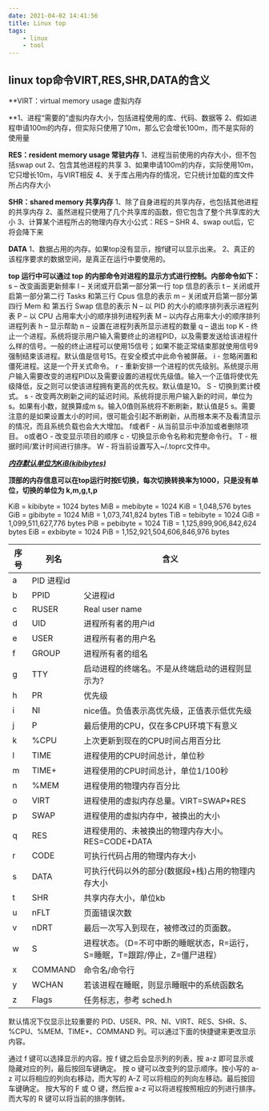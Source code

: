 ```yaml
---
date: 2021-04-02 14:41:56
title: Linux top
tags: 
    - linux
    - tool
---
```

<!--
mermaid example:
<div class="mermaid">
    mermaid program
</div>
-->
## linux top命令VIRT,RES,SHR,DATA的含义 

**VIRT：virtual memory usage 虚拟内存

**1、进程“需要的”虚拟内存大小，包括进程使用的库、代码、数据等
2、假如进程申请100m的内存，但实际只使用了10m，那么它会增长100m，而不是实际的使用量

**RES：resident memory usage 常驻内存**
1、进程当前使用的内存大小，但不包括swap out
2、包含其他进程的共享
3、如果申请100m的内存，实际使用10m，它只增长10m，与VIRT相反
4、关于库占用内存的情况，它只统计加载的库文件所占内存大小

**SHR：shared memory 共享内存**
1、除了自身进程的共享内存，也包括其他进程的共享内存
2、虽然进程只使用了几个共享库的函数，但它包含了整个共享库的大小
3、计算某个进程所占的物理内存大小公式：RES – SHR
4、swap out后，它将会降下来

**DATA**
1、数据占用的内存。如果top没有显示，按f键可以显示出来。
2、真正的该程序要求的数据空间，是真正在运行中要使用的。

**top 运行中可以通过 top 的内部命令对进程的显示方式进行控制。内部命令如下：**
s – 改变画面更新频率
l – 关闭或开启第一部分第一行 top 信息的表示
t – 关闭或开启第一部分第二行 Tasks 和第三行 Cpus 信息的表示
m – 关闭或开启第一部分第四行 Mem 和 第五行 Swap 信息的表示
N – 以 PID 的大小的顺序排列表示进程列表
P – 以 CPU 占用率大小的顺序排列进程列表
M – 以内存占用率大小的顺序排列进程列表
h – 显示帮助
n – 设置在进程列表所显示进程的数量
q – 退出 top
K - 终止一个进程。系统将提示用户输入需要终止的进程PID，以及需要发送给该进程什么样的信号。一般的终止进程可以使用15信号；如果不能正常结束那就使用信号9强制结束该进程。默认值是信号15。在安全模式中此命令被屏蔽。
i - 忽略闲置和僵死进程。这是一个开关式命令。
r - 重新安排一个进程的优先级别。系统提示用户输入需要改变的进程PID以及需要设置的进程优先级值。输入一个正值将使优先级降低，反之则可以使该进程拥有更高的优先权。默认值是10。
S - 切换到累计模式。
s - 改变两次刷新之间的延迟时间。系统将提示用户输入新的时间，单位为s。如果有小数，就换算成m s。输入0值则系统将不断刷新，默认值是5 s。需要注意的是如果设置太小的时间，很可能会引起不断刷新，从而根本来不及看清显示的情况，而且系统负载也会大大增加。
f或者F - 从当前显示中添加或者删除项目。
o或者O - 改变显示项目的顺序
c - 切换显示命令名称和完整命令行。
T - 根据时间/累计时间进行排序。
W - 将当前设置写入~/.toprc文件中。


***<u>内存默认单位为KiB(kibibytes)</u>***

**顶部的内存信息可以在top运行时按E切换，每次切换转换率为1000，只是没有单位，切换的单位为 k,m,g,t,p**

KiB = kibibyte = 1024 bytes
MiB = mebibyte = 1024 KiB = 1,048,576 bytes
GiB = gibibyte = 1024 MiB = 1,073,741,824 bytes
TiB = tebibyte = 1024 GiB = 1,099,511,627,776 bytes
PiB = pebibyte = 1024 TiB = 1,125,899,906,842,624 bytes
EiB = exbibyte = 1024 PiB = 1,152,921,504,606,846,976 bytes

| 序号 | 列名       | 含义                                                         |
| ---- | ---------- | ------------------------------------------------------------ |
| a    | PID 进程id |                                                              |
| b    | PPID       | 父进程id                                                     |
| c    | RUSER      | Real user name                                               |
| d    | UID        | 进程所有者的用户id                                           |
| e    | USER       | 进程所有者的用户名                                           |
| f    | GROUP      | 进程所有者的组名                                             |
| g    | TTY        | 启动进程的终端名。不是从终端启动的进程则显示为?              |
| h    | PR         | 优先级                                                       |
| i    | NI         | nice值。负值表示高优先级，正值表示低优先级                   |
| j    | P          | 最后使用的CPU，仅在多CPU环境下有意义                         |
| k    | %CPU       | 上次更新到现在的CPU时间占用百分比                            |
| l    | TIME       | 进程使用的CPU时间总计，单位秒                                |
| m    | TIME+      | 进程使用的CPU时间总计，单位1/100秒                           |
| n    | %MEM       | 进程使用的物理内存百分比                                     |
| o    | VIRT       | 进程使用的虚拟内存总量。VIRT=SWAP+RES                        |
| p    | SWAP       | 进程使用的虚拟内存中，被换出的大小                           |
| q    | RES        | 进程使用的、未被换出的物理内存大小。RES=CODE+DATA            |
| r    | CODE       | 可执行代码占用的物理内存大小                                 |
| s    | DATA       | 可执行代码以外的部分(数据段+栈)占用的物理内存大小            |
| t    | SHR        | 共享内存大小，单位kb                                         |
| u    | nFLT       | 页面错误次数                                                 |
| v    | nDRT       | 最后一次写入到现在，被修改过的页面数。                       |
| w    | S          | 进程状态。（D=不可中断的睡眠状态，R=运行，S=睡眠，T=跟踪/停止，Z=僵尸进程） |
| x    | COMMAND    | 命令名/命令行                                                |
| y    | WCHAN      | 若该进程在睡眠，则显示睡眠中的系统函数名                     |
| z    | Flags      | 任务标志，参考 sched.h                                       |

默认情况下仅显示比较重要的 PID、USER、PR、NI、VIRT、RES、SHR、S、%CPU、%MEM、TIME+、COMMAND 列。可以通过下面的快捷键来更改显示内容。

通过 f 键可以选择显示的内容。按 f 键之后会显示列的列表，按 a-z 即可显示或隐藏对应的列，最后按回车键确定。
按 o 键可以改变列的显示顺序。按小写的 a-z 可以将相应的列向右移动，而大写的 A-Z 可以将相应的列向左移动。最后按回车键确定。
按大写的 F 或 O 键，然后按 a-z 可以将进程按照相应的列进行排序。而大写的 R 键可以将当前的排序倒转。
